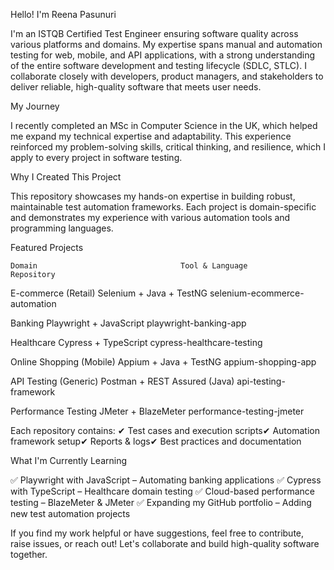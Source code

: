 Hello! I'm Reena Pasunuri

I'm an ISTQB Certified Test Engineer ensuring software quality across various platforms and domains. My expertise spans manual and automation testing for web, mobile, and API applications, with a strong understanding of the entire software development and testing lifecycle (SDLC, STLC). I collaborate closely with developers, product managers, and stakeholders to deliver reliable, high-quality software that meets user needs.

My Journey

I recently completed an MSc in Computer Science in the UK, which helped me expand my technical expertise and adaptability. This experience reinforced my problem-solving skills, critical thinking, and resilience, which I apply to every project in software testing.

Why I Created This Project

This repository showcases my hands-on expertise in building robust, maintainable test automation frameworks. Each project is domain-specific and demonstrates my experience with various automation tools and programming languages.

Featured Projects

    Domain                                Tool & Language                               Repository

E-commerce (Retail)                  Selenium + Java + TestNG                    selenium-ecommerce-automation

Banking                              Playwright + JavaScript                     playwright-banking-app

Healthcare                           Cypress + TypeScript                        cypress-healthcare-testing

Online Shopping (Mobile)             Appium + Java + TestNG                      appium-shopping-app

API Testing (Generic)                Postman + REST Assured (Java)               api-testing-framework

Performance Testing                  JMeter + BlazeMeter                         performance-testing-jmeter


Each repository contains:
✔ Test cases and execution scripts✔ Automation framework setup✔ Reports & logs✔ Best practices and documentation

What I'm Currently Learning

✅ Playwright with JavaScript – Automating banking applications
✅ Cypress with TypeScript – Healthcare domain testing
✅ Cloud-based performance testing – BlazeMeter & JMeter
✅ Expanding my GitHub portfolio – Adding new test automation projects

If you find my work helpful or have suggestions, feel free to contribute, raise issues, or reach out! 
Let's collaborate and build high-quality software together. 

